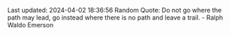 Last updated: 2024-04-02 18:36:56
Random Quote: Do not go where the path may lead, go instead where there is no path and leave a trail. - Ralph Waldo Emerson